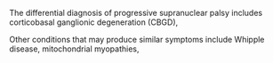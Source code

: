 The differential diagnosis of progressive supranuclear palsy includes corticobasal ganglionic degeneration (CBGD),

Other conditions that may produce similar symptoms include Whipple disease, mitochondrial myopathies,